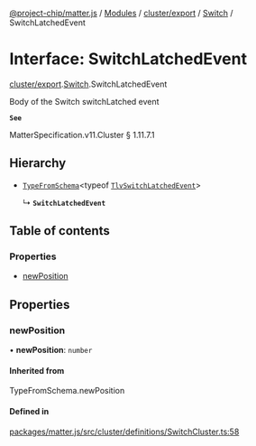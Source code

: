 [@project-chip/matter.js](../README.md) / [Modules](../modules.md) / [cluster/export](../modules/cluster_export.md) / [Switch](../modules/cluster_export.Switch.md) / SwitchLatchedEvent

# Interface: SwitchLatchedEvent

[cluster/export](../modules/cluster_export.md).[Switch](../modules/cluster_export.Switch.md).SwitchLatchedEvent

Body of the Switch switchLatched event

**`See`**

MatterSpecification.v11.Cluster § 1.11.7.1

## Hierarchy

- [`TypeFromSchema`](../modules/tlv_export.md#typefromschema)\<typeof [`TlvSwitchLatchedEvent`](../modules/cluster_export.Switch.md#tlvswitchlatchedevent)\>

  ↳ **`SwitchLatchedEvent`**

## Table of contents

### Properties

- [newPosition](cluster_export.Switch.SwitchLatchedEvent.md#newposition)

## Properties

### newPosition

• **newPosition**: `number`

#### Inherited from

TypeFromSchema.newPosition

#### Defined in

[packages/matter.js/src/cluster/definitions/SwitchCluster.ts:58](https://github.com/project-chip/matter.js/blob/0c058ae17fdba4c0b89b8b13c309011d51782299/packages/matter.js/src/cluster/definitions/SwitchCluster.ts#L58)
